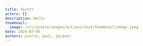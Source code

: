 ```yaml
---
title: Testtt
actors: []
description: Hello
thumbnail:
  image: /src/assets/images/actions/test/thumbnail/image.jpeg
date: 2024-07-05
authors: pierre, paul, jacques
---
```

